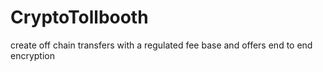 # CryptoTollbooth
create off chain transfers with a regulated fee base and offers end to end encryption
